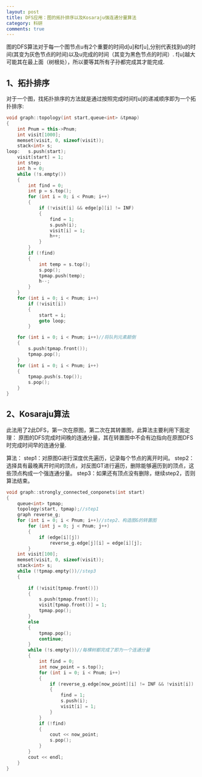 ```yaml
---
layout: post
title: DFS应用：图的拓扑排序以及Kosaraju强连通分量算法
category: 科研
comments: true
---
```


图的DFS算法对于每一个图节点u有2个重要的时间d[u]和f[u],分别代表找到u的时间(其变为灰色节点的时间)以及u完成的时间（其变为黑色节点的时间）.
f[u]越大可能其在最上面（树根处），所以要等其所有子孙都完成其才能完成.
## 1、拓扑排序 ##
对于一个图，找拓扑排序的方法就是通过按照完成时间f[u]的递减顺序即为一个拓扑排序:

```c++
void graph::topology(int start,queue<int> &tpmap)
{
	int Pnum = this->Pnum;
	int visit[1000];
	memset(visit, 0, sizeof(visit));
	stack<int> s;
loop:	s.push(start);
	visit[start] = 1;
	int step;
	int h = 0;
	while (!s.empty())
	{
		int find = 0;
		int p = s.top();
		for (int i = 0; i < Pnum; i++)
		{
			if (!visit[i] && edge[p][i] != INF)
			{
				find = 1;
				s.push(i);
				visit[i] = 1;
				h++;
			}
		}
		if (!find)
		{
			int temp = s.top();
			s.pop();
			tpmap.push(temp);
			h--;
		}
	}
	for (int i = 0; i < Pnum; i++)
		if (!visit[i])
		{
			start = i;
			goto loop;
		}

	for (int i = 0; i < Pnum; i++)//将队列元素颠倒
	{
		s.push(tpmap.front());
		tpmap.pop();
	}
	for (int i = 0; i < Pnum; i++)
	{
		tpmap.push(s.top());
		s.pop();
	}
}

```

## 2、Kosaraju算法 ##
此法用了2此DFS，第一次在原图，第二次在其转置图，此算法主要利用下面定理：
原图的DFS完成时间晚的连通分量，其在转置图中不会有边指向在原图DFS时完成时间早的连通分量.

算法：
	step1：对原图G进行深度优先遍历，记录每个节点的离开时间。
	step2：选择具有最晚离开时间的顶点，对反图GT进行遍历，删除能够遍历到的顶点，这些顶点构成一个强连通分量。
	step3：如果还有顶点没有删除，继续step2，否则算法结束。
```c++
void graph::strongly_connected_conponets(int start)
{
	queue<int> tpmap;
	topology(start, tpmap);//step1
	graph reverse_g;
	for (int i = 0; i < Pnum; i++)//step2、构造图G的转置图
		for (int j = 0; j < Pnum; j++)
		{
			if (edge[i][j])
				reverse_g.edge[j][i] = edge[i][j];
		}
	int visit[100];
	memset(visit, 0, sizeof(visit));
	stack<int> s;
	while (!tpmap.empty())//step3
	{
		
		if (!visit[tpmap.front()])
		{
			s.push(tpmap.front());
			visit[tpmap.front()] = 1;
			tpmap.pop();
		}
		else
		{
			tpmap.pop();
			continue;
		}
		while (!s.empty())//每棵树都完成了即为一个连通分量
		{
			int find = 0;
			int now_point = s.top();
			for (int i = 0; i < Pnum; i++)
			{
				if (reverse_g.edge[now_point][i] != INF && !visit[i])
				{
					find = 1;
					s.push(i);
					visit[i] = 1;
				}
			}
			if (!find)
			{
				cout << now_point;
				s.pop();
			}
		}
		cout << endl;
	}
}
```